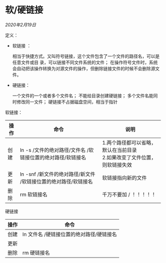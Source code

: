 # 软/硬链接

*2020年2月19日*

定义：

   - 软链接 ： 

     相当于快捷方式。又叫符号链接，这个文件包含了一个文件的路径名，可以是任意文件或目	录，可以链接不同文件系统的文件；  在操作符号文件时，系统会自动把该操作转换为对源文件的操作，但删除链接文件的时候不会删除源文件。  

- 硬链接：

  一个文件的一个或者多个文件名；  不能给目录创建硬链接；  多个文件名能同时修改同一文件；  硬链接不占据磁盘空间，相当于指针

 

软链接：

| 操作 | 命令                                                         | 说明                                                         |
| ---- | ------------------------------------------------------------ | ------------------------------------------------------------ |
| 创建 | ln  -s /文件的绝对路径/文件名   /软链接位置的绝对路径/软链接名 | 1.两个路径都可以省略，默认在当前目录 <br/>2.如果改变了文件位置，则软链接失效 |
| 更新 | ln  -snf /新文件的绝对路径/新文件   /软链接位置的绝对路径/软链接名 | 软链接指向新的文件                                           |
| 删除 | rm 软链接名                                                  | 千万不要加 / ！！！！！                                      |

 

 

硬链接

| 操作 | 命令                                     |
| ---- | ---------------------------------------- |
| 创建 | ln 文件名 /硬链接位置的绝对路径/硬链接名 |
| 更新 |                                          |
| 删除 | rm 硬链接名                              |
